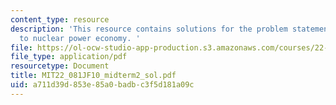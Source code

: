 ```yaml
---
content_type: resource
description: 'This resource contains solutions for the problem statements related
  to nuclear power economy. '
file: https://ol-ocw-studio-app-production.s3.amazonaws.com/courses/22-081j-introduction-to-sustainable-energy-fall-2010/a711d39d853e85a0badbc3f5d181a09c_MIT22_081JF10_midterm2_sol.pdf
file_type: application/pdf
resourcetype: Document
title: MIT22_081JF10_midterm2_sol.pdf
uid: a711d39d-853e-85a0-badb-c3f5d181a09c
---
```

